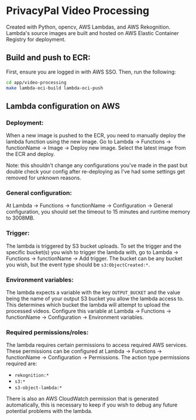 # PrivacyPal Video Processing

Created with Python, opencv, AWS Lambdas, and AWS Rekognition. Lambda's source images are built and hosted on AWS Elastic Container Registry for deployment.

## Build and push to ECR:
First, ensure you are logged in with AWS SSO. Then, run the following:
```bash
cd app/video-processing
make lambda-oci-build lambda-oci-push
```

## Lambda configuration on AWS

### Deployment:
When a new image is pushed to the ECR, you need to manually deploy the lambda function using the new image. Go to Lambda -> Functions -> functionName -> Image -> Deploy new image. Select the latest image from the ECR and deploy.

Note: this shouldn't change any configurations you've made in the past but double check your config after re-deploying as I've had some settings get removed for unknown reasons.

### General configuration:
At Lambda -> Functions -> functionName -> Configuration -> General configuration, you should set the timeout to 15 minutes and runtime memory to 3008MB.

### Trigger:
The lambda is triggered by S3 bucket uploads. To set the trigger and the specific bucket(s) you wish to trigger the lambda with, go to Lambda -> Functions -> functionName -> Add trigger. The bucket can be any bucket you wish, but the event type should be `s3:ObjectCreated:*`.

### Environment variables:
The lambda expects a variable with the key `OUTPUT_BUCKET` and the value being the name of your output S3 bucket you allow the lambda access to. This determines which bucket the lambda will attempt to upload the processed videos. Configure this variable at Lambda -> Functions -> functionName -> Configuration -> Environment variables.

### Required permissions/roles:
The lambda requires certain permissions to access required AWS services. These permissions can be configured at Lambda -> Functions -> functionName -> Configuration -> Permissions. The action type permissions required are:
 - `rekognition:*`
 - `s3:*`
 - `s3-object-lambda:*`

There is also an AWS CloudWatch permission that is generated automatically, this is necessary to keep if you wish to debug any future potential problems with the lambda.
